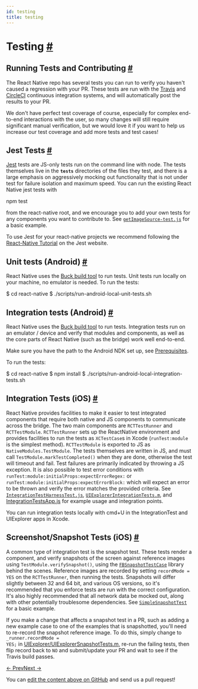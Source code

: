 ```yaml
---
id: testing
title: testing
---
```

<a id="content"></a><h1><a class="anchor" name="testing"></a>Testing <a class="hash-link" href="docs/testing.html#testing">#</a></h1><div><h2><a class="anchor" name="running-tests-and-contributing"></a>Running Tests and Contributing <a class="hash-link" href="docs/testing.html#running-tests-and-contributing">#</a></h2><p>The React Native repo has several tests you can run to verify you haven't caused a regression with your PR.  These tests are run with the <a href="http://docs.travis-ci.com/" target="_blank">Travis</a> and <a href="https://circleci.com/" target="_blank">CircleCI</a> continuous integration systems, and will automatically post the results to your PR.</p><p>We don't have perfect test coverage of course, especially for complex end-to-end interactions with the user, so many changes will still require significant manual verification, but we would love it if you want to help us increase our test coverage and add more tests and test cases!</p><h2><a class="anchor" name="jest-tests"></a>Jest Tests <a class="hash-link" href="docs/testing.html#jest-tests">#</a></h2><p><a href="http://facebook.github.io/jest/" target="_blank">Jest</a> tests are JS-only tests run on the command line with node.  The tests themselves live in the <code>__tests__</code> directories of the files they test, and there is a large emphasis on aggressively mocking out functionality that is not under test for failure isolation and maximum speed.  You can run the existing React Native jest tests with</p><div class="prism language-javascript">npm test</div><p>from the react-native root, and we encourage you to add your own tests for any components you want to contribute to.  See <a href="https://github.com/facebook/react-native/blob/master/Examples/Movies/__tests__/getImageSource-test.js" target="_blank"><code>getImageSource-test.js</code></a> for a basic example.</p><p>To use Jest for your react-native projects we recommend following the <a href="http://facebook.github.io/jest/docs/tutorial-react-native.html" target="_blank">React-Native Tutorial</a> on the Jest website.</p><h2><a class="anchor" name="unit-tests-android"></a>Unit tests (Android) <a class="hash-link" href="docs/testing.html#unit-tests-android">#</a></h2><p>React Native uses the <a href="https://buckbuild.com/setup/install.html" target="_blank">Buck build tool</a> to run tests. Unit tests run locally on your machine, no emulator is needed. To run the tests:</p><div class="prism language-javascript">$ cd react<span class="token operator">-</span>native
$ <span class="token punctuation">.</span><span class="token operator">/</span>scripts<span class="token operator">/</span>run<span class="token operator">-</span>android<span class="token operator">-</span>local<span class="token operator">-</span>unit<span class="token operator">-</span>tests<span class="token punctuation">.</span>sh</div><h2><a class="anchor" name="integration-tests-android"></a>Integration tests (Android) <a class="hash-link" href="docs/testing.html#integration-tests-android">#</a></h2><p>React Native uses the <a href="https://buckbuild.com/setup/install.html" target="_blank">Buck build tool</a> to run tests. Integration tests run on an emulator / device and verify that modules and components, as well as the core parts of React Native (such as the bridge) work well end-to-end.</p><p>Make sure you have the path to the Android NDK set up, see <a href="/react-native/docs/android-building-from-source.html#prerequisites" target="">Prerequisites</a>.</p><p>To run the tests:</p><div class="prism language-javascript">$ cd react<span class="token operator">-</span>native
$ npm install
$ <span class="token punctuation">.</span><span class="token operator">/</span>scripts<span class="token operator">/</span>run<span class="token operator">-</span>android<span class="token operator">-</span>local<span class="token operator">-</span>integration<span class="token operator">-</span>tests<span class="token punctuation">.</span>sh</div><h2><a class="anchor" name="integration-tests-ios"></a>Integration Tests (iOS) <a class="hash-link" href="docs/testing.html#integration-tests-ios">#</a></h2><p>React Native provides facilities to make it easier to test integrated components that require both native and JS components to communicate across the bridge.  The two main components are <code>RCTTestRunner</code> and <code>RCTTestModule</code>.  <code>RCTTestRunner</code> sets up the ReactNative environment and provides facilities to run the tests as <code>XCTestCase</code>s in Xcode (<code>runTest:module</code> is the simplest method).  <code>RCTTestModule</code> is exported to JS as <code>NativeModules.TestModule</code>.  The tests themselves are written in JS, and must call <code>TestModule.markTestCompleted()</code> when they are done, otherwise the test will timeout and fail.  Test failures are primarily indicated by throwing a JS exception.  It is also possible to test error conditions with <code>runTest:module:initialProps:expectErrorRegex:</code> or <code>runTest:module:initialProps:expectErrorBlock:</code> which will expect an error to be thrown and verify the error matches the provided criteria.  See <a href="https://github.com/facebook/react-native/blob/master/IntegrationTests/IntegrationTestHarnessTest.js" target="_blank"><code>IntegrationTestHarnessTest.js</code></a>, <a href="https://github.com/facebook/react-native/blob/master/Examples/UIExplorer/UIExplorerIntegrationTests/UIExplorerIntegrationTests.m" target="_blank"><code>UIExplorerIntegrationTests.m</code></a>, and <a href="https://github.com/facebook/react-native/blob/master/IntegrationTests/IntegrationTestsApp.js" target="_blank">IntegrationTestsApp.js</a> for example usage and integration points.</p><p>You can run integration tests locally with cmd+U in the IntegrationTest and UIExplorer apps in Xcode.</p><h2><a class="anchor" name="screenshot-snapshot-tests-ios"></a>Screenshot/Snapshot Tests (iOS) <a class="hash-link" href="docs/testing.html#screenshot-snapshot-tests-ios">#</a></h2><p>A common type of integration test is the snapshot test.  These tests render a component, and verify snapshots of the screen against reference images using <code>TestModule.verifySnapshot()</code>, using the <a href="https://github.com/facebook/ios-snapshot-test-case" target="_blank"><code>FBSnapshotTestCase</code></a> library behind the scenes.  Reference images are recorded by setting <code>recordMode = YES</code> on the <code>RCTTestRunner</code>, then running the tests.  Snapshots will differ slightly between 32 and 64 bit, and various OS versions, so it's recommended that you enforce tests are run with the correct configuration.  It's also highly recommended that all network data be mocked out, along with other potentially troublesome dependencies.  See <a href="https://github.com/facebook/react-native/blob/master/IntegrationTests/SimpleSnapshotTest.js" target="_blank"><code>SimpleSnapshotTest</code></a> for a basic example.</p><p>If you make a change that affects a snapshot test in a PR, such as adding a new example case to one of the examples that is snapshotted, you'll need to re-record the snapshot reference image.  To do this, simply change to <code>_runner.recordMode = YES;</code> in <a href="https://github.com/facebook/react-native/blob/master/Examples/UIExplorer/UIExplorerIntegrationTests/UIExplorerSnapshotTests.m#L42" target="_blank">UIExplorer/UIExplorerSnapshotTests.m</a>, re-run the failing tests, then flip record back to <code>NO</code> and submit/update your PR and wait to see if the Travis build passes.</p></div><div class="docs-prevnext"><a class="docs-prev" href="docs/debugging.html#content">← Prev</a><a class="docs-next" href="docs/javascript-environment.html#content">Next →</a></div><p class="edit-page-block">You can <a target="_blank" href="https://github.com/facebook/react-native/blob/master/docs/Testing.md">edit the content above on GitHub</a> and send us a pull request!</p>